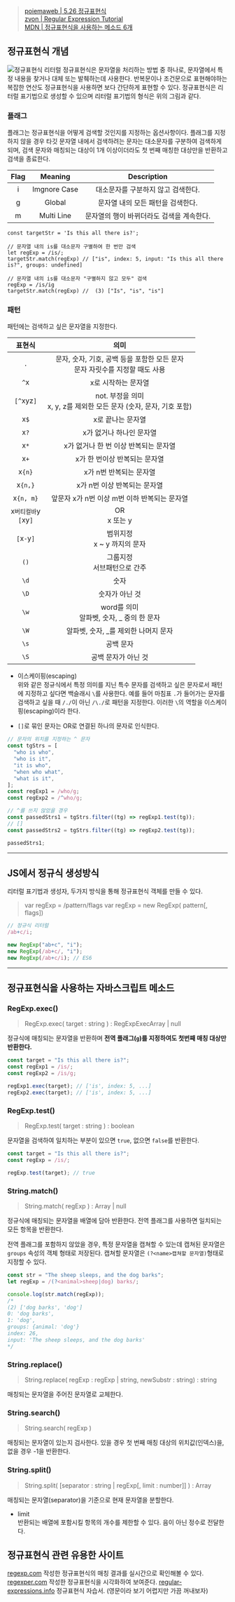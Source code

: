 > [poiemaweb | 5.26 정규표현식](https://poiemaweb.com/js-regexp)  
> [zvon | Regular Expression Tutorial](http://zvon.org/comp/r/tut-Regexp.html#Pages~Contents)  
> [MDN | 정규표현식을 사용하는 메소드 6개](https://developer.mozilla.org/en-US/docs/Web/JavaScript/Reference/Global_Objects/String/split)

## 정규표현식 개념

![정규표현식 리터럴](https://poiemaweb.com/img/regular_expression.png)
정규표현식은 문자열을 처리하는 방법 중 하나로, 문자열에서 특정 내용을 찾거나 대체 또는 발췌하는데 사용한다.
반복문이나 조건문으로 표현해야하는 복잡한 연산도 정규표현식을 사용하면 보다 간단하게 표현할 수 있다.
정규표현식은 리터럴 표기법으로 생성할 수 있으며 리터럴 표기법의 형식은 위의 그림과 같다.

### 플래그

플래그는 정규표현식을 어떻게 검색할 것인지를 지정하는 옵션사항이다.
플래그를 지정하지 않을 경우 타깃 문자열 내에서 검색하려는 문자는 대소문자를 구분하여 검색하게 되며,
검색 문자와 매칭되는 대상이 1개 이상이더라도 첫 번째 매칭한 대상만을 반환하고 검색을 종료한다.

| Flag |   Meaning    |                Description                |
| :--: | :----------: | :---------------------------------------: |
|  i   | Imgnore Case |    대소문자를 구분하지 않고 검색한다.     |
|  g   |    Global    |     문자열 내의 모든 패턴을 검색한다.     |
|  m   |  Multi Line  | 문자열의 행이 바뀌더라도 검색을 계속한다. |

```
const targetStr = 'Is this all there is?';

// 문자열 내의 is를 대소문자 구별하여 한 번만 검색
let regExp = /is/;
targetStr.match(regExp) // ["is", index: 5, input: "Is this all there is?", groups: undefined]

// 문자열 내의 is를 대소문자 "구별하지 않고 모두" 검색
regExp = /is/ig
targetStr.match(regExp) //  (3) ["Is", "is", "is"]
```

### 패턴

패턴에는 검색하고 싶은 문자열을 지정한다.

|           표현식           |                                       의미                                       |
| :------------------------: | :------------------------------------------------------------------------------: |
|            `.`             | 문자, 숫자, 기호, 공백 등을 포함한 모든 문자 <br> 문자 자릿수를 지정할 때도 사용 |
|            `^`x            |                               x로 시작하는 문자열                                |
|         `[^`xyz`]`         |     not. 부정을 의미 <br> x, y, z를 제외한 모든 문자 (숫자, 문자, 기호 포함)     |
|            x`$`            |                                x로 끝나는 문자열                                 |
|            x`?`            |                             x가 없거나 하나인 문자열                             |
|            x`*`            |                      x가 없거나 한 번 이상 반복되는 문자열                       |
|            x`+`            |                          x가 한 번이상 반복되는 문자열                           |
|           x`{n}`           |                             x가 n번 반복되는 문자열                              |
|          x`{n,}`           |                           x가 n번 이상 반복되는 문자열                           |
|         x`{n, m}`          |                   앞문자 x가 n번 이상 m번 이하 반복되는 문자열                   |
| x`버티컬바`y <br> `[`xy`]` |                                 OR <br> x 또는 y                                 |
|        `[`x`-`y`]`         |                         범위지정 <br> x ~ y 까지의 문자                          |
|            `()`            |                         그룹지정 <br> 서브패턴으로 간주                          |
|            `\d`            |                                       숫자                                       |
|            `\D`            |                                  숫자가 아닌 것                                  |
|            `\w`            |                  word를 의미 <br> 알파벳, 숫자, \_ 중의 한 문자                  |
|            `\W`            |                      알파벳, 숫자, \_를 제외한 나머지 문자                       |
|            `\s`            |                                    공백 문자                                     |
|            `\S`            |                               공백 문자가 아닌 것                                |

- 이스케이핑(escaping)  
  위와 같은 정규식에서 특정 의미를 지닌 특수 문자를 검색하고 싶은 문자로서 패턴에 지정하고 싶다면 백슬래시 `\`를 사용한다.
  예를 들어 마침표 `.`가 들어가는 문자를 검색하고 싶을 때 `/./`이 아닌 `/\./`로 패턴을 지정한다.
  이러한 `\`의 역할을 이스케이핑(escaping)이라 한다.

- `[]`로 묶인 문자는 OR로 연결된 하나의 문자로 인식한다.

```javascript
// 문자의 위치를 지정하는 ^ 문자
const tgStrs = [
  "who is who",
  "who is it",
  "it is who",
  "when who what",
  "what is it",
];
const regExp1 = /who/g;
const regExp2 = /^who/g;

// ^를 쓰지 않았을 경우
const passedStrs1 = tgStrs.filter((tg) => regExp1.test(tg));
// []
const passedStrs2 = tgStrs.filter((tg) => regExp2.test(tg));

passedStrs1;
```

---

## JS에서 정규식 생성방식

리터럴 표기법과 생성자, 두가지 방식을 통해 정규표현식 객체를 만들 수 있다.

> var regExp = /pattern/flags
> var regExp = new RegExp( pattern[, flags])

```javascript
// 정규식 리터럴
/ab+c/i;

new RegExp("ab+c", "i");
new RegExp(/ab+c/, "i");
new RegExp(/ab+c/i); // ES6
```

---

## 정규표현식을 사용하는 자바스크립트 메소드

### RegExp.exec()

> RegExp.exec( target : string ) : RegExpExecArray | null

정규식에 매칭되는 문자열을 반환하며 **전역 플래그(`g`)를 지정하여도 첫번째 매칭 대상만 반환한다.**

```javascript
const target = "Is this all there is?";
const regExp1 = /is/;
const regExp2 = /is/g;

regExp1.exec(target); // ['is', index: 5, ...]
regExp2.exec(target); // ['is', index: 5, ...]
```

### RegExp.test()

> RegExp.test( target : string ) : boolean

문자열을 검색하여 일치하는 부분이 있으면 `true`, 없으면 `false`를 반환한다.

```javascript
const target = "Is this all there is?";
const regExp = /is/;

regExp.test(target); // true
```

### String.match()

> String.match( regExp ) : Array | null

정규식에 매칭되는 문자열을 배열에 담아 반환한다. 전역 플래그를 사용하면 일치되는 모든 항목을 반환한다.

전역 플래그를 포함하지 않았을 경우, 특정 문자열을 캡쳐할 수 있는데 캡쳐된 문자열은 `groups` 속성의 객체 형태로 저장된다.
캡쳐할 문자열은 `(?<name>캡쳐할 문자열)`형태로 지정할 수 있다.

```javascript
const str = "The sheep sleeps, and the dog barks";
let regExp = /(?<animal>sheep|dog) barks/;

console.log(str.match(regExp));
/* 
(2) ['dog barks', 'dog']
0: 'dog barks',
1: 'dog',
groups: {animal: 'dog'}
index: 26,
input: 'The sheep sleeps, and the dog barks'
*/
```

### String.replace()

> String.replace( regExp : regExp | string, newSubstr : string) : string

매칭되는 문자열을 주어진 문자열로 교체한다.

### String.search()

> String.search( regExp )

매칭되는 문자열이 있는지 검사한다. 있을 경우 첫 번째 매칭 대상의 위치값(인덱스)을, 없을 경우 -1을 반환한다.

### String.split()

> String.split( [separator : string | regExp[, limit : number]] ) : Array

매칭되는 문자열(separator)을 기준으로 현재 문자열을 분할한다.

- limit  
  반환되는 배열에 포함시킬 항목의 개수를 제한할 수 있다.
  음이 아닌 정수로 전달한다.

## 정규표현식 관련 유용한 사이트

[regexp.com](https://regexr.com/) 작성한 정규표현식의 매칭 결과를 실시간으로 확인해볼 수 있다.
[regexper.com](https://regexper.com/) 작성한 정규표현식을 시각화하여 보여준다.
[regular-expressions.info](http://www.regular-expressions.info/) 정규표현식 자습서. (영문이라 보기 어렵지만 가끔 꺼내보자)
